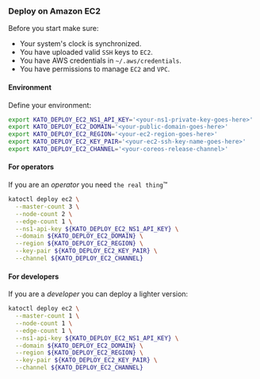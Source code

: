 ### Deploy on Amazon EC2

Before you start make sure:
- Your system's clock is synchronized.
- You have uploaded valid `SSH` keys to `EC2`.
- You have AWS credentials in `~/.aws/credentials`.
- You have permissions to manage `EC2` and `VPC`.

#### Environment
Define your environment:
```bash
export KATO_DEPLOY_EC2_NS1_API_KEY='<your-ns1-private-key-goes-here>'
export KATO_DEPLOY_EC2_DOMAIN='<your-public-domain-goes-here>'
export KATO_DEPLOY_EC2_REGION='<your-ec2-region-goes-here>'
export KATO_DEPLOY_EC2_KEY_PAIR='<your-ec2-ssh-key-name-goes-here>'
export KATO_DEPLOY_EC2_CHANNEL='<your-coreos-release-channel>'
```

#### For operators
If you are an *operator* you need `the real thing`&trade;
```bash
katoctl deploy ec2 \
  --master-count 3 \
  --node-count 2 \
  --edge-count 1 \
  --ns1-api-key ${KATO_DEPLOY_EC2_NS1_API_KEY} \
  --domain ${KATO_DEPLOY_EC2_DOMAIN} \
  --region ${KATO_DEPLOY_EC2_REGION} \
  --key-pair ${KATO_DEPLOY_EC2_KEY_PAIR} \
  --channel ${KATO_DEPLOY_EC2_CHANNEL}
```

#### For developers
If you are a *developer* you can deploy a lighter version:
```bash
katoctl deploy ec2 \
  --master-count 1 \
  --node-count 1 \
  --edge-count 1 \
  --ns1-api-key ${KATO_DEPLOY_EC2_NS1_API_KEY} \
  --domain ${KATO_DEPLOY_EC2_DOMAIN} \
  --region ${KATO_DEPLOY_EC2_REGION} \
  --key-pair ${KATO_DEPLOY_EC2_KEY_PAIR} \
  --channel ${KATO_DEPLOY_EC2_CHANNEL}
```
